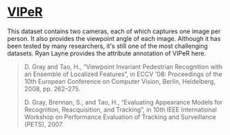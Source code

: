 # [VIPeR](https://vision.soe.ucsc.edu/node/178)

This dataset contains two cameras, each of which captures one image per person. It also provides the viewpoint angle of each image. Although it has been tested by many researchers, it's still one of the most challenging datasets. Ryan Layne provides the attribute annotation of VIPeR here.



>D. Gray and Tao, H., “Viewpoint Invariant Pedestrian Recognition with an Ensemble of Localized Features”, in ECCV '08: Proceedings of the 10th European Conference on Computer Vision, Berlin, Heidelberg, 2008, pp. 262–275.
>
>D. Gray, Brennan, S., and Tao, H., “Evaluating Appearance Models for Recognition, Reacquisition, and Tracking”, in 10th IEEE International Workshop on Performance Evaluation of Tracking and Surveillance (PETS), 2007.
